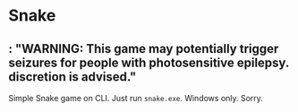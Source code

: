 # Snake

## : "WARNING: This game may potentially trigger seizures for people with photosensitive epilepsy. discretion is advised."

Simple Snake game on CLI. Just run `snake.exe`. Windows only. Sorry.
